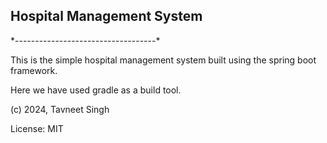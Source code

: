 <h2>Hospital Management System</h2>
*-----------------------------------*

This is the simple hospital management system built using the spring boot framework.

Here we have used gradle as a build tool.

(c) 2024, Tavneet Singh

License: MIT
